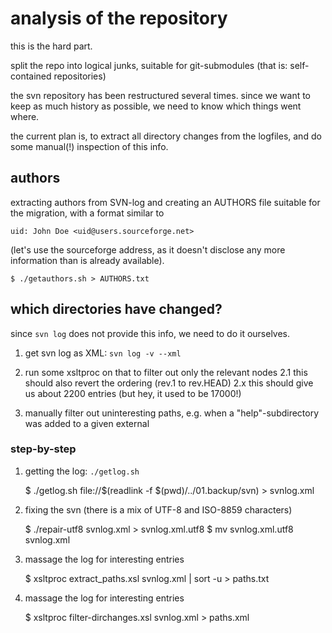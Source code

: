 analysis of the repository
===

this is the hard part.

split the repo into logical junks, suitable for git-submodules
(that is: self-contained repositories)

the svn repository has been restructured several times.
since we want to keep as much history as possible, we need
to know which things went where.

the current plan is, to extract all directory changes from the logfiles,
and do some manual(!) inspection of this info.

## authors
extracting authors from SVN-log and creating an AUTHORS file suitable
for the migration, with a format similar to

	uid: John Doe <uid@users.sourceforge.net>

(let's use the sourceforge address, as it doesn't disclose any more information
than is already available).

	$ ./getauthors.sh > AUTHORS.txt


## which directories have changed?
since `svn log` does not provide this info, we need to do it ourselves.
1. get svn log as XML: `svn log -v --xml`
2. run some xsltproc on that to filter out only the relevant nodes
2.1 this should also revert the <logentry> ordering (rev.1 to rev.HEAD)
2.x this should give us about 2200 entries (but hey, it used to be 17000!)

3. manually filter out uninteresting paths, e.g. when a "help"-subdirectory
   was added to a given external


### step-by-step

1. getting the log: `./getlog.sh`

	$ ./getlog.sh file://$(readlink -f $(pwd)/../01.backup/svn) > svnlog.xml

2. fixing the svn (there is a mix of UTF-8 and ISO-8859 characters)

	$ ./repair-utf8 svnlog.xml > svnlog.xml.utf8
	$ mv svnlog.xml.utf8 svnlog.xml

3. massage the log for interesting entries

	$ xsltproc extract_paths.xsl svnlog.xml | sort -u > paths.txt


3. massage the log for interesting entries

	$ xsltproc filter-dirchanges.xsl svnlog.xml > paths.xml
